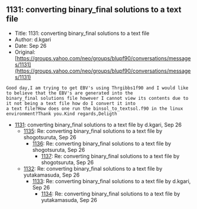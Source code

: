 ## 1131: converting binary_final solutions to a text file

- Title: 1131: converting binary_final solutions to a text file
- Author: d.kgari
- Date: Sep 26
- Original: [https://groups.yahoo.com/neo/groups/blupf90/conversations/messages/1131](https://groups.yahoo.com/neo/groups/blupf90/conversations/messages/1131)

```
Good day,I am trying to get EBV's using Thrgibbs1f90 and I would like to believe that the EBV's are generated into the
binary_final solutions file however I cannot view its contents due to it not being a text file how do I convert it into
a text file?How does one run the binsol_to_textsol.f90 in the linux environment?Thank you.Kind regards,Deligth
```

- [1131](1131.md): converting binary_final solutions to a text file by d.kgari, Sep 26
    - [1135](1135.md): Re: converting binary_final solutions to a text file by shogotsuruta, Sep 26
        - [1136](1136.md): Re: converting binary_final solutions to a text file by shogotsuruta, Sep 26
            - [1137](1137.md): Re: converting binary_final solutions to a text file by shogotsuruta, Sep 26
    - [1132](1132.md): Re: converting binary_final solutions to a text file by yutakamasuda, Sep 26
        - [1133](1133.md): Re: converting binary_final solutions to a text file by d.kgari, Sep 26
            - [1134](1134.md): Re: converting binary_final solutions to a text file by yutakamasuda, Sep 26
